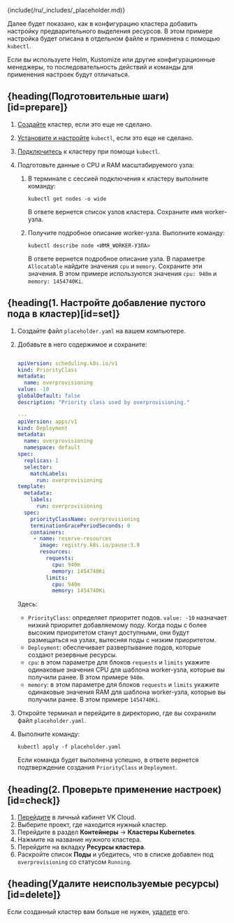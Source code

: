 {include(/ru/_includes/_placeholder.md)}

Далее будет показано, как в конфигурацию кластера добавить настройку предварительного выделения ресурсов. В этом примере настройка будет описана в отдельном файле и применена с помощью `kubectl`. 

<info>

Если вы используете Helm, Kustomize или другие конфигурационные менеджеры, то последовательность действий и команды для применения настроек будут отличаться.

</info>

## {heading(Подготовительные шаги)[id=prepare]}

1. [Создайте](../../service-management/create-cluster) кластер, если это еще не сделано.
1. [Установите и настройте](../../connect/kubectl) `kubectl`, если это еще не сделано.
1. [Подключитесь](../../connect/kubectl#proverka_podklyucheniya_k_klasteru) к кластеру при помощи `kubectl`.
1. Подготовьте данные о CPU и RAM масштабируемого узла:
   
   1. В терминале с сессией подключения к кластеру выполните команду:

      ```console
      kubectl get nodes -o wide
      ```
      
      В ответе вернется список узлов кластера. Сохраните имя worker-узла.

   1. Получите подробное описание worker-узла. Выполните команду:

      ```console
      kubectl describe node <ИМЯ_WORKER-УЗЛА>
      ```
      
      В ответе вернется подробное описание узла. В параметре `Allocatable` найдите значения `cpu` и `memory`. Сохраните эти значения. В этом примере используются значения `cpu: 940m` и `memory: 1454740Ki`.

## {heading(1. Настройте добавление пустого пода в кластер)[id=set]}

1. Создайте файл `placeholder.yaml` на вашем компьютере.
1. Добавьте в него содержимое и сохраните:

   ```yaml

   apiVersion: scheduling.k8s.io/v1
   kind: PriorityClass
   metadata:
     name: overprovisioning
   value: -10
   globalDefault: false
   description: "Priority class used by overprovisioning."

   ---
   apiVersion: apps/v1
   kind: Deployment
   metadata:
     name: overprovisioning
     namespace: default
   spec:
     replicas: 1
     selector:
       matchLabels:
         run: overprovisioning
   template:
     metadata:
       labels:
         run: overprovisioning
     spec:
       priorityClassName: overprovisioning
       terminationGracePeriodSeconds: 0
       containers:
        - name: reserve-resources
          image: registry.k8s.io/pause:3.9
          resources:
            requests:
              cpu: 940m
              memory: 1454740Ki
            limits:
              cpu: 940m
              memory: 1454740Ki
   ```

   Здесь:

   - `PriorityClass`: определяет приоритет подов. `value: -10` назначает низкий приоритет добавляемому поду. Когда поды с более высоким приоритетом станут доступными, они будут размещаться на узлах, вытесняя поды с низким приоритетом.
   - `Deployment`: обеспечивает развертывание подов, которые создают резервные ресурсы.
   - `cpu`: в этом параметре для блоков `requests` и `limits` укажите одинаковые значения CPU для шаблона worker-узла, которые вы получили ранее. В этом примере `940m`.
   - `memory`: в этом параметре для блоков `requests` и `limits` укажите одинаковые значения RAM для шаблона worker-узла, которые вы получили ранее. В этом примере `1454740Ki`.

1. Откройте терминал и перейдите в директорию, где вы сохранили файл `placeholder.yaml`.  
1. Выполните команду:

   ```console
   kubectl apply -f placeholder.yaml
   ```

   Если команда будет выполнена успешно, в ответе вернется подтверждение создания `PriorityClass` и `Deployment`.  

## {heading(2. Проверьте применение настроек)[id=check]}

1. [Перейдите](https://msk.cloud.vk.com/app/) в личный кабинет VK Cloud.
1. Выберите проект, где находится нужный кластер.
1. Перейдите в раздел **Контейнеры** → **Кластеры Kubernetes**.
1. Нажмите на название нужного кластера.
1. Перейдите на вкладку **Ресурсы кластера**.
1. Раскройте список **Поды** и убедитесь, что в списке добавлен под `overprovisioning` со статусом `Running`.

## {heading(Удалите неиспользуемые ресурсы)[id=delete]}

Если созданный кластер вам больше не нужен, [удалите](../../service-management/manage-cluster#delete_cluster) его.
